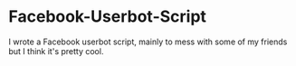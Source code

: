 # Facebook-Userbot-Script
I wrote a Facebook userbot script, mainly to mess with some of my friends but I think it's pretty cool.
